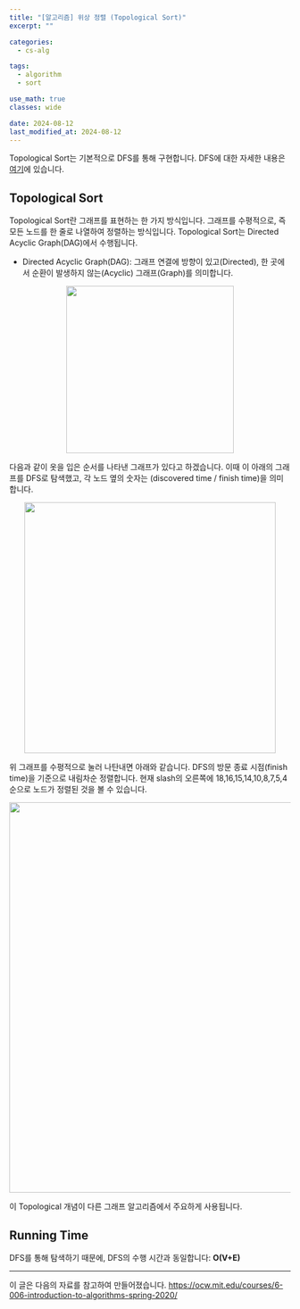 ```yaml
---
title: "[알고리즘] 위상 정렬 (Topological Sort)"
excerpt: ""

categories:
  - cs-alg

tags:
  - algorithm
  - sort

use_math: true
classes: wide

date: 2024-08-12
last_modified_at: 2024-08-12
---
```


Topological Sort는 기본적으로 DFS를 통해 구현합니다. DFS에 대한 자세한 내용은 [여기](https://stevenhskim.github.io/cs-alg/alg_dfs/)에 있습니다.

## Topological Sort
Topological Sort란 그래프를 표현하는 한 가지 방식입니다. 그래프를 수평적으로, 즉 모든 노드를 한 줄로 나열하여 정렬하는 방식입니다. Topological Sort는 Directed Acyclic Graph(DAG)에서 수행됩니다.

- Directed Acyclic Graph(DAG): 그래프 연결에 방향이 있고(Directed), 한 곳에서 순환이 발생하지 않는(Acyclic) 그래프(Graph)를 의미합니다.

<p align="center"><img src="https://github.com/user-attachments/assets/09bd215b-6606-424f-aae1-d98ddf3fb123" width="300"></p>

다음과 같이 옷을 입은 순서를 나타낸 그래프가 있다고 하겠습니다. 이때 이 아래의 그래프를 DFS로 탐색했고, 각 노드 옆의 숫자는 (discovered time / finish time)을 의미합니다.

<p align="center"><img src="https://github.com/user-attachments/assets/49dd2010-d106-4415-a446-83a6aa05c919" width="450"></p>

위 그래프를 수평적으로 눌러 나탄내면 아래와 같습니다. DFS의 방문 종료 시점(finish time)을 기준으로 내림차순 정렬합니다. 현재 slash의 오른쪽에 18,16,15,14,10,8,7,5,4 순으로 노드가 정렬된 것을 볼 수 있습니다.

<p align="center"><img src="https://github.com/user-attachments/assets/92b437ee-2f22-4b19-aec8-c9b882fa413e" width="700"></p>

이 Topological 개념이 다른 그래프 알고리즘에서 주요하게 사용됩니다.

## Running Time
DFS를 통해 탐색하기 때문에, DFS의 수행 시간과 동일합니다: **O(V+E)**

---

이 글은 다음의 자료를 참고하여 만들어졌습니다.
<https://ocw.mit.edu/courses/6-006-introduction-to-algorithms-spring-2020/>
